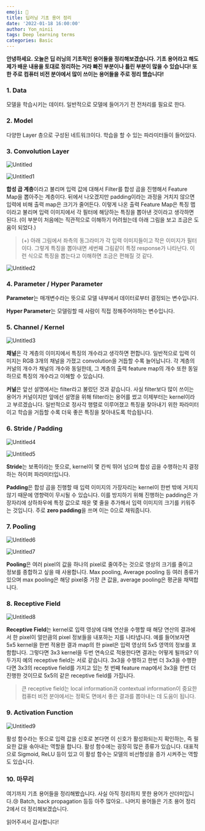 ```yaml
---
emoji: 🎼
title: 딥러닝 기초 용어 정리
date: '2022-01-18 16:00:00'
author: Yon_ninii
tags: Deep learning terms
categories: Basic
---
```


**안녕하세요. 오늘은 딥 러닝의 기초적인 용어들을 정리해보겠습니다. 기초 용어라고 해도 제가 배운 내용을 토대로 정리하는 거라 빠진 부분이나 틀린 부분이 많을 수 있습니다! 또한 주로 컴퓨터 비전 분야에서 많이 쓰이는 용어들을 주로 정리 했습니다!**

### 1. Data

모델을 학습시키는 데이터. 일반적으로 모델에 들어가기 전 전처리를 필요로 한다.

### 2. Model

다양한 Layer 층으로 구성된 네트워크이다. 학습을 할 수 있는 파라미터들이 들어있다.

### 3. Convolution Layer

![Untitled](Untitled.png)

![Untitled1](Untitled1.png)

**합성 곱 계층**이라고 불리며 입력 값에 대해서 Filter를 합성 곱을 진행해서 Feature Map을 뽑아주는 계층이다. 뒤에서 나오겠지만 padding이라는 과정을 거치지 않으면 입력에 비해 출력 map은 크기가 줄어든다. 이렇게 나온 출력 Feature Map은 특징 맵이라고 불리며 입력 이미지에서 각 필터에 해당하는 특징을 뽑아낸 것이라고 생각하면 된다. (이 부분이 처음에는 직관적으로 이해하기 어려웠는데 아래 그림을 보고 조금은 도움이 되었다.)

> (+) 아래 그림에서 좌측의 동그라미가 각 입력 이미지들이고 작은 이미지가 필터이다. 그렇게 특징을 뽑아내면 세번째 그림같이 특정 response가 나타난다. 이런 식으로 특징을 뽑는다고 이해하면 조금은 편해질 것 같다.

![Untitled2](Untitled2.png)

### 4. Parameter / Hyper Parameter

**Parameter**는 매개변수라는 뜻으로 모델 내부에서 데이터로부터 결정되는 변수입니다.

**Hyper Parameter**는 모델링할 때 사람이 직접 정해주어야하는 변수입니다.

### 5. Channel / Kernel

![Untitled3](Untitled3.png)

**채널**은 각 계층의 이미지에서 특징의 개수라고 생각하면 편합니다. 일반적으로 입력 이미지는 RGB 3개의 채널을 가졌고 convolution을 거듭할 수록 늘어납니다. 각 계층의 커널의 개수가 채널의 개수와 동일한데, 그 계층의 출력 feature map의 개수 또한 동일하므로 특징의 개수라고 이해할 수 있습니다.

**커널**은 앞선 설명에서는 filter라고 불렀던 것과 같습니다. 사실 filter보다 많이 쓰이는 용어가 커널이지만 앞에선 설명을 위해 filter라는 용어를 썼고 이제부터는 kernel이라고 부르겠습니다. 일반적으로 정사각 행렬로 이루어졌고 특징을 찾아내기 위한 파라미터이고 학습을 거듭할 수록 더욱 좋은 특징을 찾아내도록 학습됩니다.

### 6. Stride / Padding

![Untitled4](Untitled4.png)

![Untitled5](Untitled5.png)

**Stride**는 보폭이라는 뜻으로, kernel이 몇 칸씩 뛰어 넘으며 합성 곱을 수행하는지 결정하는 하이퍼 파라미터입니다.

**Padding**은 합성 곱을 진행할 때 입력 이미지의 가장자리는 kernel이 한번 밖에 거치지 않기 때문에 영향력이 무시될 수 있습니다. 이를 방지하기 위해 진행하는 padding은 가장자리에 상하좌우에 특정 값으로 채운 몇 줄을 추가해서 입력 이미지의 크기를 키워주는 것입니다. 주로 **zero padding**을 쓰며 이는 0으로 채워줍니다.

### 7. Pooling

![Untitled6](Untitled6.png)

![Untitled7](Untitled7.png)

**Pooling**은 여러 pixel의 값을 하나의 pixel로 줄여주는 것으로 영상의 크기를 줄이고 정보를 종합하고 싶을 때 사용합니다. Max pooling, Average pooling 등 여러 종류가 있으며 max pooling은 해당 pixel중 가장 큰 값을, average pooling은 평균을 채택합니다.

### 8. Receptive Field

![Untitled8](Untitled8.png)

**Receptive Field**는 kernel로 입력 영상에 대해 연산을 수행할 때 해당 연산의 결과에서 한 pixel이 얼만큼의 pixel 정보들을 내포하는 지를 나타냅니다. 예를 들어보자면 5x5 kernel을 한번 적용한 결과 map의 한 pixel은 입력 영상의 5x5 영역의 정보를 포함합니다. 그렇다면 3x3 kernel을 두번 연속으로 적용한다면 결과는 어떻게 될까요? 이 두가지 예의 receptive field는 서로 같습니다. 3x3을 수행하고 한번 더 3x3을 수행한다면 3x3의 receptive field를 가지고 있는 첫 번째 feature map에서 3x3을 한번 더 진행한 것이므로 5x5의 같은 receptive field를 가집니다.

> 큰 receptive field는 local information과 contextual information이 중요한 컴퓨터 비전 분야에서는 정확도 면에서 좋은 결과를 뽑아내는 데 도움이 됩니다.

### 9. Activation Function

![Untitled9](Untitled9.png)

활성 함수라는 뜻으로 입력 값을 신호로 본다면 이 신호가 활성화되는지 확인하는, 즉 필요한 값을 솎아내는 역할을 합니다. 활성 함수에는 굉장히 많은 종류가 있습니다. 대표적으로 Sigmoid, ReLU 등이 있고 이 활성 함수는 모델의 비선형성을 증가 시켜주는 역할도 있습니다.

### 10. 마무리

여기까지 기초 용어들을 정리해봤습니다. 사실 아직 정리하지 못한 용어가 산더미입니다.😢 Batch, back propagation 등등 아주 많아요.. 나머지 용어들은 기초 용어 정리 2에서 더 정리해보겠습니다.

읽어주셔서 감사합니다!

```toc

```
